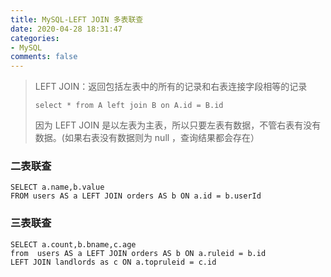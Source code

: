 ```yaml
---
title: MySQL-LEFT JOIN 多表联查
date: 2020-04-28 18:31:47
categories:
- MySQL
comments: false
---
```


> LEFT JOIN：返回包括左表中的所有的记录和右表连接字段相等的记录
>
> `select * from A left join B on A.id = B.id`
>
> 因为 LEFT JOIN 是以左表为主表，所以只要左表有数据，不管右表有没有数据。(如果右表没有数据则为 null ，查询结果都会存在）

<!-- more -->

### 二表联查

```mysql
SELECT a.name,b.value
FROM users AS a LEFT JOIN orders AS b ON a.id = b.userId
```



### 三表联查

```mysql
SELECT a.count,b.bname,c.age
from  users AS a LEFT JOIN orders AS b ON a.ruleid = b.id 
LEFT JOIN landlords as c ON a.topruleid = c.id
```

